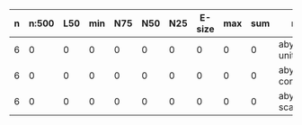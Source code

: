 n    |n:500  |L50  |min  |N75  |N50  |N25  |E-size  |max  |sum  |name
---  |---    |---  |---  |---  |---  |---  |---     |---  |---  |---
6    |0      |0    |0    |0    |0    |0    |0       |0    |0    |abyss-unitigs.fa
6    |0      |0    |0    |0    |0    |0    |0       |0    |0    |abyss-contigs.fa
6    |0      |0    |0    |0    |0    |0    |0       |0    |0    |abyss-scaffolds.fa
